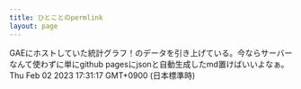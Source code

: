 ```yaml
---
title: ひとことのpermlink
layout: page
---
```

<div class="box" dt="1675326677820">
  GAEにホストしていた統計グラフ！のデータを引き上げている。今ならサーバーなんて使わずに単にgithub pagesにjsonと自動生成したmd置けばいいよなぁ。
  <div class="content is-small">Thu Feb 02 2023 17:31:17 GMT+0900 (日本標準時)</div>
</div>